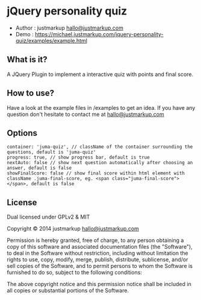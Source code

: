jQuery personality quiz
================================

* Author    : justmarkup hallo@justmarkup.com
* Demo      : https://michael.justmarkup.com/jquery-personality-quiz/examples/example.html

What is it?
------------
A JQuery Plugin to implement a interactive quiz with points and final score.

How to use?
------------
Have a look at the example files in /examples to get an idea. If you have any question don't hesitate to contact me at hallo@justmarkup.com

Options
------------
```
container: 'juma-quiz', // className of the container surrounding the questions, default is 'juma-quiz'
progress: true, // show progress bar, default is true
nextAuto: false // show next question automatically after choosing an answer, default is false
showFinalScore: false // show final score within html element with className .juma-final-score, eg. <span class="juma-final-score"></span>, default is false
```

License
------------

Dual licensed under GPLv2 & MIT

Copyright © 2014 justmarkup hallo@justmarkup.com

Permission is hereby granted, free of charge, to any person obtaining a copy of 
this software and associated documentation files (the "Software"), to deal in 
the Software without restriction, including without limitation the rights to use, 
copy, modify, merge, publish, distribute, sublicense, and/or sell copies of the 
Software, and to permit persons to whom the Software is furnished to do so, 
subject to the following conditions:

The above copyright notice and this permission notice shall be included in all 
copies or substantial portions of the Software.

